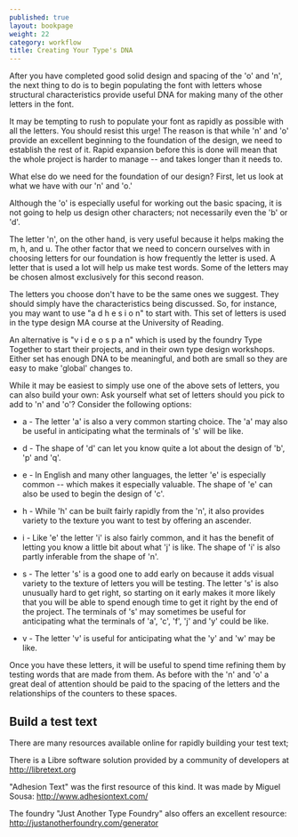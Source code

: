 ```yaml
---
published: true
layout: bookpage
weight: 22
category: workflow
title: Creating Your Type's DNA
---
```


After you have completed good solid design and spacing of the 'o' and 'n', the next thing to do is to begin populating the font with letters whose structural characteristics provide useful DNA for making many of the other letters in the font.

It may be tempting to rush to populate your font as rapidly as possible with all the letters. You should resist this urge! The reason is that while 'n' and 'o' provide an excellent beginning to the foundation of the design, we need to establish the rest of it. Rapid expansion before this is done will mean that the whole project is harder to manage -- and takes longer than it needs to.

What else do we need for the foundation of our design? First, let us look at what we have with our 'n' and 'o.'

Although the 'o' is especially useful for working out the basic spacing, it is not going to help us design other characters; not necessarily even the 'b' or 'd'.

The letter 'n', on the other hand, is very useful because it helps making the m, h, and u. The other factor that we need to concern ourselves with in choosing letters for our foundation is how frequently the letter is used. A letter that is used a lot will help us make test words. Some of the letters may be chosen almost exclusively for this second reason.

The letters you choose don't have to be the same ones we suggest. They should simply have the characteristics being discussed. So, for instance, you may want to use "a d h e s i o n" to start with. This set of letters is used in the type design MA course at the University of Reading. 

An alternative is "v i d e o s p a n" which is used by the foundry Type Together to start their projects, and in their own type design workshops. Either set has enough DNA to be meaningful, and both are small so they are easy to make 'global' changes to. 

While it may be easiest to simply use one of the above sets of letters, you can also build your own: Ask yourself what set of letters should you pick to add to 'n' and 'o'? Consider the following options:

* a - The letter 'a' is also a very common starting choice. The 'a' may also be useful in anticipating what the terminals of 's' will be like.

* d - The shape of 'd' can let you know quite a lot about the design of 'b', 'p' and 'q'.

* e - In English and many other languages, the letter 'e' is especially common -- which makes it especially valuable. The shape of 'e' can also be used to begin the design of 'c'.

* h - While 'h' can be built fairly rapidly from the 'n', it also provides variety to the texture you want to test by offering an ascender.

* i - Like 'e' the letter 'i' is also fairly common, and it has the benefit of letting you know a little bit about what 'j' is like. The shape of 'i' is also partly inferable from the shape of 'n'.

* s - The letter 's' is a good one to add early on because it adds visual variety to the texture of letters you will be testing. The letter 's' is also unusually hard to get right, so starting on it early makes it more likely that you will be able to spend enough time to get it right by the end of the project. The terminals of 's' may sometimes be useful for anticipating what the terminals of 'a', 'c', 'f', 'j' and 'y' could be like.

* v - The letter 'v' is useful for anticipating what the 'y' and 'w' may be like.

Once you have these letters, it will be useful to spend time refining them by testing words that are made from them. As before with the 'n' and 'o' a great deal of attention should be paid to the spacing of the letters and the relationships of the counters to these spaces.

## Build a test text

There are many resources available online for rapidly building your test text;

There is a Libre software solution provided by a community of developers at <a href="http://libretext.org/">http://libretext.org</a>

"Adhesion Text" was the first resource of this kind. It was made by Miguel Sousa: <a href="http://www.adhesiontext.com/">http://www.adhesiontext.com/</a>

The foundry "Just Another Type Foundry" also offers an excellent resource: <a href="http://justanotherfoundry.com/generator">http://justanotherfoundry.com/generator</a>
